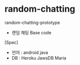 # random-chatting
random-chatting-prototype

- 랜덤 채팅 Base code

[Spec]
- 언어 : android java
- DB : Heroku JawsDB Maria
